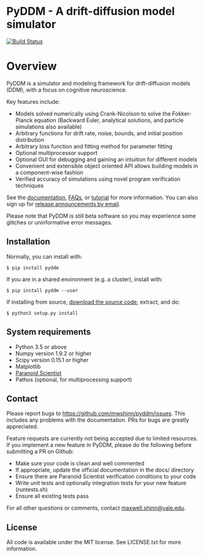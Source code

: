 # PyDDM - A drift-diffusion model simulator

[![Build Status](https://travis-ci.com/mwshinn/PyDDM.svg?branch=master)](https://travis-ci.com/mwshinn/PyDDM)

# Overview

PyDDM is a simulator and modeling framework for drift-diffusion models
(DDM), with a focus on cognitive neuroscience.

Key features include:

- Models solved numerically using Crank-Nicolson to solve the
  Fokker-Planck equation (Backward Euler, analytical solutions, and
  particle simulations also available)
- Arbitrary functions for drift rate, noise, bounds, and initial
  position distribution
- Arbitrary loss function and fitting method for parameter fitting
- Optional multiprocessor support
- Optional GUI for debugging and gaining an intuition for different
  models
- Convenient and extensible object oriented API allows building models
  in a component-wise fashion
- Verified accuracy of simulations using novel program verification
  techniques

See the
[documentation](https://pyddm.readthedocs.io/en/stable/index.html),
[FAQs](https://pyddm.readthedocs.io/en/stable/faqs.html), or
[tutorial](https://pyddm.readthedocs.io/en/stable/quickstart.html) for
more information.  You can also sign up for [release announcements by
email](https://www.freelists.org/list/pyddm-announce).

Please note that PyDDM is still beta software so you may experience
some glitches or uninformative error messages.


## Installation

Normally, you can install with:

    $ pip install pyddm

If you are in a shared environment (e.g. a cluster), install with:

    $ pip install pyddm --user

If installing from source, [download the source code](https://github.com/mwshinn/PyDDM), extract, and do:

    $ python3 setup.py install


## System requirements

- Python 3.5 or above
- Numpy version 1.9.2 or higher
- Scipy version 0.15.1 or higher
- Matplotlib
- [Paranoid Scientist](<https://github.com/mwshinn/paranoidscientist>)
- Pathos (optional, for multiprocessing support)


## Contact

Please report bugs to <https://github.com/mwshinn/pyddm/issues>.  This
includes any problems with the documentation.  PRs for bugs are
greatly appreciated.

Feature requests are currently not being accepted due to limited
resources.  If you implement a new feature in PyDDM, please do the
following before submitting a PR on Github:

- Make sure your code is clean and well commented
- If appropriate, update the official documentation in the docs/
  directory
- Ensure there are Paranoid Scientist verification conditions to your
  code
- Write unit tests and optionally integration tests for your new
  feature (runtests.sh)
- Ensure all existing tests pass

For all other questions or comments, contact maxwell.shinn@yale.edu.


## License

All code is available under the MIT license.  See LICENSE.txt for more
information.
